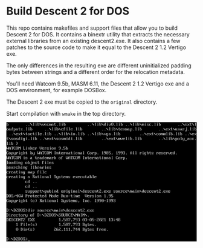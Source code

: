 # Build Descent 2 for DOS

This repo contains makefiles and support files that allow you to build Descent 2 for DOS. It contains a binextr utility that extracts the necessary external libraries from an existing descent2.exe. It also contains a few patches to the source code to make it equal to the Descent 2 1.2 Vertigo exe.

The only differences in the resulting exe are different uninitialized padding bytes between strings and a different order for the relocation metadata.

You'll need Watcom 9.5b, MASM 6.11, the Descent 2 1.2 Vertigo exe and a DOS environment, for example DOSBox.

The Descent 2 exe must be copied to the `original` directory.

Start compilation with `wmake` in the top directory.

![Screenshot of build in DOS](support/buildfin.png)
